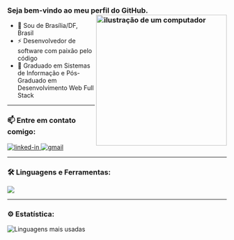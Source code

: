 ### Seja bem-vindo ao meu perfil do GitHub. <img src="https://raw.githubusercontent.com/MicaelliMedeiros/micaellimedeiros/master/image/computer-illustration.png" alt="ilustração de um computador" min-width="300px" max-width="300px" width="300px" align="right" />

- 📍 Sou de Brasília/DF, Brasil
- ⚡ Desenvolvedor de software com paixão pelo código
- 🧠 Graduado em Sistemas de Informação e Pós-Graduado em Desenvolvimento Web Full Stack

---
  <h3>
    📫 Entre em contato comigo:
  </h3>
  <a href="https://www.linkedin.com/in/rafael-pino-739442a3/">
    <img 
      src="https://img.shields.io/badge/Linkedin-0077B5?style=for-the-badge&amp;logo=LinkedIn&amp;logoColor=white" 
      alt="linked-in">
  </a> 
  <a href="mailto:rafaeltsd@gmail.com">
    <img 
      src="https://img.shields.io/badge/Gmail-D14836?style=for-the-badge&amp;logo=Gmail&amp;logoColor=white" alt="gmail">
  </a>  

--- 
<h3>🛠️ Linguagens e Ferramentas:</h3>

<p align="left">
  <a href="https://skillicons.dev">
   <img src="https://skillicons.dev/icons?i=java,ts,angular,spring,git,mysql,postgres" />
  </a>
</p>

--- 
<h3 align="left">⚙️ Estatística:</h3>
<img align="left" src="https://github-readme-stats.vercel.app/api/top-langs?username=rafaeldsmp&layout=compact&langs_count=7&theme=default" alt="Linguagens mais usadas" />

